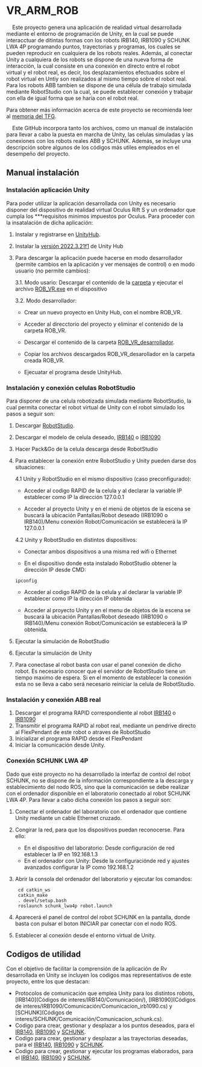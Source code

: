 # VR_ARM_ROB

&nbsp;&nbsp;&nbsp;&nbsp;Este proyecto genera una aplicación de realidad virtual desarrollada mediante el entorno de programación de Unity, en la cual se puede interacctuar de ditintas formas con los robots IRB140, IRB1090 y SCHUNK LWA 4P programando puntos, trayectorias y programas, los cuales se pueden reproducir en cualquiera de los robots reales. Además, al conectar Unity a cualquiera de los robots se dispone de una nueva forma de interacción, la cual consiste en una conexión en directo entre el robot virtual y el robot real, es decir, los desplazamientos efectuados sobre el robot virtual en Untiy son realizados al mismo tiempo sobre el robot real. Para los robots ABB tambien se dispone de una célula de trabajo simulada mediante RobotStudio con la cual, se puede establecer conexión y trabajar con ella de igual forma que se haría con el robot real.

Para obtener más información acerca de este proyecto se recomienda leer al [memoria del TFG](TFG_Antonio_Martinez_Navarro.pdf).


  
&nbsp;&nbsp;&nbsp;&nbsp;Este GitHub incorpora tanto los archivos, como un manual de instalación para llevar a cabo la puesta en marcha de Unity, las celulas simuladas y las conexiones con los robots reales ABB y SCHUNK. Además, se incluye una descripción sobre algunos de los códigos más utiles empleados en el desempeño del proyecto.



## Manual instalación
### Instalación aplicación Unity
Para poder utilizar la aplicación desarrollada con Unity es necesario disponer del dispositivo de realidad virtual Oculus Rift S y un ordenador que cumpla los ***requisitos minimos impuestos por Oculus. Para proceder con la insatalación de dicha aplicación:
1.  Instalar y registrarse en [UnityHub](https://unity.com/es/download).
2.  Instalar la [versión 2022.3.21f1](https://unity.com/es/releases/editor/archive) de Unity Hub
   
3.  Para descargar la aplicación puede hacerse en modo desarrollador (permite cambios en la aplicación y ver mensajes de control) o en modo usuario (no permite cambios):

     3.1.  Modo usario: Descargar el contenido de la [carpeta](ROB_VR/) y ejecutar el archivo [ROB_VR.exe](ROB_VR/ROB_VR.exe) en el dispositivo

     3.2.  Modo desarrollador: 

      - Crear un nuevo proyecto en Unity Hub, con el nombre ROB_VR.

      - Acceder al direcctorio del proyecto y eliminar el contenido de la carpeta ROB_VR.

      - Descargar el contenido de la carpeta [ROB_VR_desarrollador](ROB_VR_desarrollador/).

      - Copiar los archivos descargados ROB_VR_desarollador en la carpeta creada ROB_VR.

      - Ejecuatar el programa desde UnityHub.

### Instalación y conexión celulas RobotStudio
Para disponer de una celula robotizada simulada mediante RobotStudio, la cual permita conectar el robot virtual de Unity con el robot simulado los pasos a seguir son:

1.  Descargar [RobotStudio](https://new.abb.com/products/robotics/es/robotstudio/descargas).
2.  Descargar el modelo de celula deseado, [IRB140](Irb_140.rspag) o [IRB1090](Irb_1090.rspag)
3.  Hacer Pack&Go de la celula descarga desde RobotStudio
4.  Para establecer la conexión entre RobotStudio y Unity pueden darse dos situaciones:
   
      4.1 Unity y RobotStudio en el mismo dispositivo (caso preconfigurado):

       - Acceder al codigo RAPID de la celula y al declarar la variable IP establecer como IP la dirección 127.0.0.1 

       - Acceder al proyecto Unity y en el menú de objetos de la escena se buscará la ubicación Pantallas/Robot deseado (IRB1090 o IRB140)/Menu conexión Robot/Comunicación se establecerá la IP 127.0.0.1
         
      4.2 Unity y RobotStudio en distintos dispositivos:

       - Conectar ambos dispositivos a una misma red wifi o Ethernet

       - En el dispositivo donde esta instalado RobotStudio obtener la dirección IP desde CMD:

        ipconfig


       - Acceder al codigo RAPID de la celula y al declarar la variable IP establecer como IP la dirección IP obtenida

       - Acceder al proyecto Unity y en el menu de objetos de la escena se buscará la ubicación Pantallas/Robot deseado (IRB1090 o IRB140)/Menu conexión Robot/Comunicación se establecerá la IP obtenida.

5. Ejecutar la simulación de RobotStudio
6. Ejecutar la simulación de Unity
7. Para conectase al robot basta con usar el panel conexión de dicho robot. Es necesario conocer que el servidor de RobotStudio tiene un tiempo maximo de espera. Si en el momento de establecer la conexión esta no se lleva a cabo será necesario reiniciar la celula de RobotStudio.

### Instalación y conexión ABB real

1. Descargar el programa RAPID correspondiente al robot [IRB140](Module_irb140.mod) o [IRB1090](Module_irb1090.modx)
2. Transmitir el programa RAPID al robot real, mediante un pendrive directo al FlexPendant de este robot o atraves de RobotStudio
3. Inicializar el programa RAPID desde el FlexPendant
4. Iniciar la comunicación desde Unity.

### Conexión SCHUNK LWA 4P

Dado que este proyecto no ha desarrollado la interfaz de control del robot SCHUNK, no se dispone de la información correspondiente a la descarga y establecimiento del nodo ROS, sino que la comunicación se debe realizar con el ordenador disponible en el laboratorio conectado al robot SCHUNK LWA 4P. Para llevar a cabo dicha conexión los pasos a seguir son:

1. Conectar el ordenador del laboratorio con el ordenador que contiene Unity mediante un cable Ethernet cruzado.
2. Congirar la red, para que los dispositivos puedan reconocerse. Para ello:
   - En el dispositivo del laboratorio: Desde configuración de red establecer la IP en 192.168.1.3
   - En el ordenador con Unity: Desde la configuraciónde red y ajustes avanzados configurar la IP como 192.168.1.2
3. Abrir la consola del ordenador del laboratorio y ejecutar los comandos:

        cd catkin_ws
        catkin_make
        . devel/setup.bash
        roslaunch schunk_lwa4p robot.launch
   
5. Aparecerá el panel de control del robot SCHUNK en la pantalla, donde basta con pulsar el boton INICIAR par conectar con el nodo ROS.
6. Establecer al conexión desde el entorno virtual de Unity.



## Codigos de utilidad
Con el objetivo de facilitar la comprensión de la aplicación de Rv desarrollada en Unity se incluyen los codigos mas representativos de este proyecto, entre los que destacan:
- Protocolos de comunicación que emplea Unity para los distintos robots, [IRB140](Códigos de interes/IRB140/Comunicación/), [IRB1090](Códigos de interes/IRB1090/Comunicación/Comunicacion_irb1090.cs) y [SCHUNK](Códigos de interes/SCHUNK/Comunicación/Comunicacion_schunk.cs).
- Codigo para crear, gestionar y desplazar a los puntos deseados, para el [IRB140](), [IRB1090]() y [SCHUNK]().
- Codigo para crear, gestionar y desplazar a las trayectorias deseadas, para el [IRB140](), [IRB1090]() y [SCHUNK]().
- Codigo para crear, gestionar y ejecutar los programas elaborados, para el [IRB140](), [IRB1090]() y [SCHUNK]().
